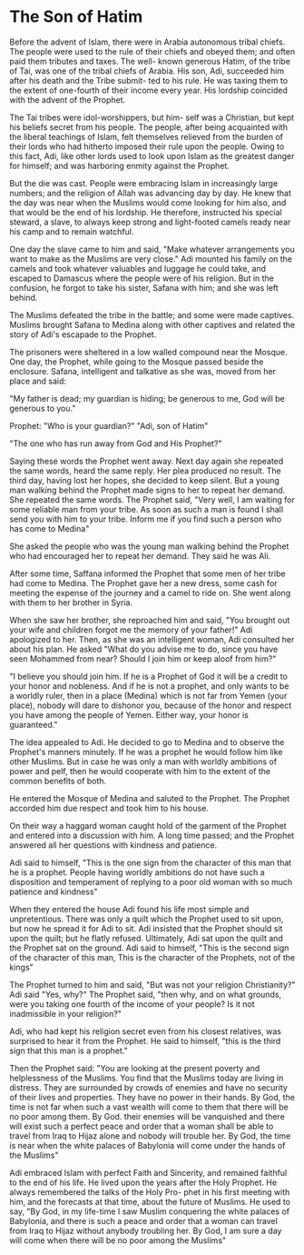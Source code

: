 The Son of Hatim
================

Before the advent of Islam, there were in Arabia autonomous tribal
chiefs. The people were used to the rule of their chiefs and obeyed
them; and often paid them tributes and taxes. The well- known generous
Hatim, of the tribe of Tai, was one of the tribal chiefs of Arabia. His
son, Adi, succeeded him after his death and the Tribe submit- ted to his
rule. He was taxing them to the extent of one-fourth of their income
every year. His lordship coincided with the advent of the Prophet.

The Tai tribes were idol-worshippers, but him- self was a Christian, but
kept his beliefs secret from his people. The people, after being
acquainted with the liberal teachings of Islam, felt themselves relieved
from the burden of their lords who had hitherto imposed their rule upon
the people. Owing to this fact, Adi, like other lords used to look upon
Islam as the greatest danger for himself; and was harboring enmity
against the Prophet.

But the die was cast. People were embracing Islam in increasingly large
numbers; and the religion of Allah was advancing day by day. He knew
that the day was near when the Muslims would come looking for him also,
and that would be the end of his lordship. He therefore, instructed his
special steward, a slave, to always keep strong and light-footed camels
ready near his camp and to remain watchful.

One day the slave came to him and said, "Make whatever arrangements you
want to make as the Muslims are very close." Adi mounted his family on
the camels and took whatever valuables and luggage he could take, and
escaped to Damascus where the people were of his religion. But in the
confusion, he forgot to take his sister, Safana with him; and she was
left behind.

The Muslims defeated the tribe in the battle; and some were made
captives. Muslims brought Safana to Medina along with other captives and
related the story of Adi's escapade to the Prophet.

The prisoners were sheltered in a low walled compound near the Mosque.
One day, the Prophet, while going to the Mosque passed beside the
enclosure. Safana, intelligent and talkative as she was, moved from her
place and said:

"My father is dead; my guardian is hiding; be generous to me, God will
be generous to you."

Prophet: "Who is your guardian?" "Adi, son of Hatim"

"The one who has run away from God and His Prophet?"

Saying these words the Prophet went away. Next day again she repeated
the same words, heard the same reply. Her plea produced no result. The
third day, having lost her hopes, she decided to keep silent. But a
young man walking behind the Prophet made signs to her to repeat her
demand. She repeated the same words. The Prophet said, "Very well, I am
waiting for some reliable man from your tribe. As soon as such a man is
found I shall send you with him to your tribe. Inform me if you find
such a person who has come to Medina"

She asked the people who was the young man walking behind the Prophet
who had encouraged her to repeat her demand. They said he was Ali.

After some time, Saffana informed the Prophet that some men of her tribe
had come to Medina. The Prophet gave her a new dress, some cash for
meeting the expense of the journey and a camel to ride on. She went
along with them to her brother in Syria.

When she saw her brother, she reproached him and said, "You brought out
your wife and children forgot me the memory of your father!" Adi
apologized to her. Then, as she was an intelligent woman, Adi consulted
her about his plan. He asked "What do you advise me to do, since you
have seen Mohammed from near? Should I join him or keep aloof from him?"

"I believe you should join him. If he is a Prophet of God it will be a
credit to your honor and nobleness. And if he is not a prophet, and only
wants to be a worldly ruler, then in a place (Medina) which is not far
from Yemen (your place), nobody will dare to dishonor you, because of
the honor and respect you have among the people of Yemen. Either way,
your honor is guaranteed."

The idea appealed to Adi. He decided to go to Medina and to observe the
Prophet's manners minutely. If he was a prophet he would follow him like
other Muslims. But in case he was only a man with worldly ambitions of
power and pelf, then he would cooperate with him to the extent of the
common benefits of both.

He entered the Mosque of Medina and saluted to the Prophet. The Prophet
accorded him due respect and took him to his house.

On their way a haggard woman caught hold of the garment of the Prophet
and entered into a discussion with him. A long time passed; and the
Prophet answered all her questions with kindness and patience.

Adi said to himself, "This is the one sign from the character of this
man that he is a prophet. People having worldly ambitions do not have
such a disposition and temperament of replying to a poor old woman with
so much patience and kindness"

When they entered the house Adi found his life most simple and
unpretentious. There was only a quilt which the Prophet used to sit
upon, but now he spread it for Adi to sit. Adi insisted that the Prophet
should sit upon the quilt; but he flatly refused. Ultimately, Adi sat
upon the quilt and the Prophet sat on the ground. Adi said to himself,
"This is the second sign of the character of this man, This is the
character of the Prophets, not of the kings"

The Prophet turned to him and said, "But was not your religion
Christianity?" Adi said "Yes, why?" The Prophet said, "then why, and on
what grounds, were you taking one fourth of the income of your people?
Is it not inadmissible in your religion?"

Adi, who had kept his religion secret even from his closest relatives,
was surprised to hear it from the Prophet. He said to himself, "this is
the third sign that this man is a prophet."

Then the Prophet said: "You are looking at the present poverty and
helplessness of the Muslims. You find that the Muslims today are living
in distress. They are surrounded by crowds of enemies and have no
security of their lives and properties. They have no power in their
hands. By God, the time is not far when such a vast wealth will come to
them that there will be no poor among them. By God. their enemies will
be vanquished and there will exist such a perfect peace and order that a
woman shall be able to travel from Iraq to Hijaz alone and nobody will
trouble her. By God, the time is near when the white palaces of
Babylonia will come under the hands of the Muslims"

Adi embraced Islam with perfect Faith and Sincerity, and remained
faithful to the end of his life. He lived upon the years after the Holy
Prophet. He always remembered the talks of the Holy Pro- phet in his
first meeting with him, and the forecasts at that time, about the future
of Muslims. He used to say, "By God, in my life-time I saw Muslim
conquering the white palaces of Babylonia, and there is such a peace and
order that a woman can travel from Iraq to Hijaz without anybody
troubling her. By God, I am sure a day will come when there will be no
poor among the Muslims"


